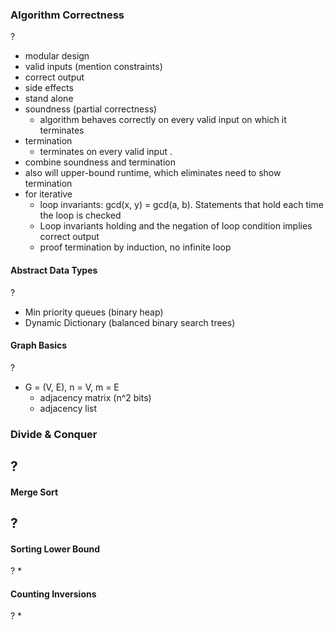 ### Algorithm Correctness
?
- modular design
- valid inputs (mention constraints)
- correct output
- side effects
- stand alone
- soundness (partial correctness)
	- algorithm behaves correctly on every valid input on which it terminates
- termination
	- terminates on every valid input
.
- combine soundness and termination
- also will upper-bound runtime, which eliminates need to show termination
- for iterative
	- loop invariants: gcd(x, y) = gcd(a, b). Statements that hold each time the loop is checked
	- Loop invariants holding and the negation of loop condition implies correct output
	- proof termination by induction, no infinite loop


#### Abstract Data Types
?
- Min priority queues (binary heap)
- Dynamic Dictionary (balanced binary search trees)

#### Graph Basics
? 
- G = (V, E), n = V, m = E 
	- adjacency matrix (n^2 bits)
	- adjacency list

### Divide & Conquer
?
- 

#### Merge Sort
?
- 

#### Sorting Lower Bound
?
* 

#### Counting Inversions
?
* 
